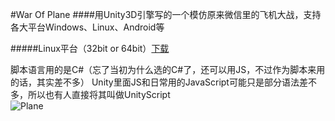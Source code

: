 #War Of Plane
####用Unity3D引擎写的一个模仿原来微信里的飞机大战，支持各大平台Windows、Linux、Android等

#####Linux平台（32bit or 64bit）[下载](http://115.28.143.152/files/Linuxlauncher.tar.gz)

脚本语言用的是C#（忘了当初为什么选的C#了，还可以用JS，不过作为脚本来用的话，其实差不多）
Unity里面JS和日常用的JavaScript可能只是部分语法差不多，所以也有人直接将其叫做UnityScript<br>
![Plane](http://115.28.143.152/silence/wp-content/uploads/2016/04/plane-1.png)
